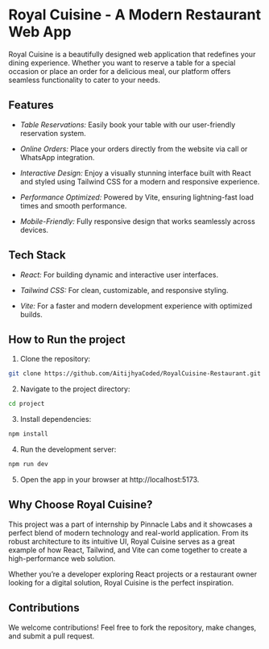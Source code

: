 # Royal Cuisine - A Modern Restaurant Web App

Royal Cuisine is a beautifully designed web application that redefines your dining experience. Whether you want to reserve a table for a special occasion or place an order for a delicious meal, our platform offers seamless functionality to cater to your needs.


<h2><b>Features</b></h2>

- <i>Table Reservations:</i> Easily book your table with our user-friendly reservation system.

- <i>Online Orders:</i> Place your orders directly from the website via call or WhatsApp integration.

- <i>Interactive Design:</i> Enjoy a visually stunning interface built with React and styled using Tailwind CSS for a modern and responsive experience.

- <i>Performance Optimized:</i> Powered by Vite, ensuring lightning-fast load times and smooth performance.

- <i>Mobile-Friendly:</i> Fully responsive design that works seamlessly across devices.


<h2><b>Tech Stack</b></h2>

- <i>React:</i> For building dynamic and interactive user interfaces.

- <i>Tailwind CSS:</i> For clean, customizable, and responsive styling.

- <i>Vite:</i> For a faster and modern development experience with optimized builds.


<h2><b>How to Run the project</b></h2>

1. Clone the repository:
 ```bash
git clone https://github.com/AitijhyaCoded/RoyalCuisine-Restaurant.git
```

2. Navigate to the project directory:
 ```bash
cd project
```
3. Install dependencies:
 ```bash
npm install
```
4. Run the development server:
 ```bash
npm run dev
```
5. Open the app in your browser at http://localhost:5173.


<h2><b>Why Choose Royal Cuisine?</b></h2>

This project was a part of internship by Pinnacle Labs and it showcases a perfect blend of modern technology and real-world application. From its robust architecture to its intuitive UI, Royal Cuisine serves as a great example of how React, Tailwind, and Vite can come together to create a high-performance web solution.

Whether you’re a developer exploring React projects or a restaurant owner looking for a digital solution, Royal Cuisine is the perfect inspiration.

<h2><b>Contributions</b></h2>

We welcome contributions! Feel free to fork the repository, make changes, and submit a pull request.
